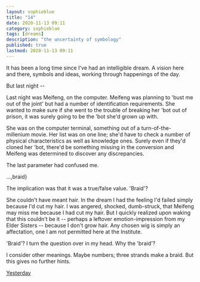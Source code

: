 ```yaml
---
layout: sophieblue
title: "14"
date: 2020-11-13 09:11
category: sophieblue 
tags: [dreams]
description: "the uncertainty of symbology"
published: true
lastmod: 2020-11-13 09:11
---
```


It has been a long time since I've had an intelligible dream. A vision here and there, symbols and ideas, working through happenings of the day.

But last night --

Last night was Meifeng, on the computer. Meifeng was planning to 'bust me out of the joint' but had a number of identification requirements. She wanted to make sure if she went to the trouble of breaking her 'bot out of prison, it was surely going to be the 'bot she'd grown up with.

She was on the computer terminal, something out of a turn-of-the-millenium movie. Her list was on one line; she'd have to check a number of physical characteristics as well as knowledge ones. Surely even if they'd cloned her 'bot, there'd be something missing in the conversion and Meifeng was determined to discover any discrepancies. 

The last parameter had confused me.

...,braid}

The implication was that it was a true/false value. 'Braid'? 

She couldn't have meant hair. In the dream I had the feeling I'd failed simply because I'd cut my hair. I was angered, shocked, dumb-struck, that Meifeng may miss me because I had cut my hair. But I quickly realized upon waking that this couldn't be it -- perhaps a leftover emotion-impression from my Elder Sisters -- because I don't grow hair. Any chosen wig is simply an affectation, one I am not permitted here at the Institute.

'Braid'? I turn the question over in my head. Why the 'braid'?

I consider other meanings. Maybe numbers; three strands make a braid. But this gives no further hints. 

<span class="sb-nav-prev"><a href="{{ '13' | prepend: site.baseurl }}">Yesterday</a></span>

<!--<span class="sb-nav-next"><a href="{{ '15' | prepend: site.baseurl }}">Tomorrow</a></span> -->
